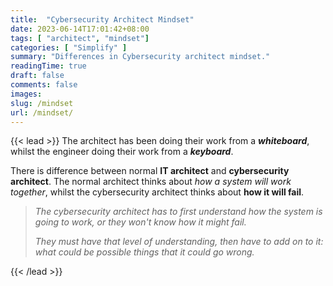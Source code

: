 ```yaml
---
title:  "Cybersecurity Architect Mindset"
date: 2023-06-14T17:01:42+08:00
tags: [ "architect", "mindset"]
categories: [ "Simplify" ]
summary: "Differences in Cybersecurity architect mindset."
readingTime: true
draft: false
comments: false
images:
slug: /mindset
url: /mindset/
---
```


{{< lead >}}
The architect has been doing their work from a ***whiteboard***, whilst the engineer doing their work from a ***keyboard***.

There is difference between normal **IT architect** and **cybersecurity architect**. The normal architect thinks about *how a system will work together*, whilst the cybersecurity architect thinks about **how it will fail**.

> *The cybersecurity architect has to first understand how the system is going to work, or they won't know how it might fail.*
>
> *They must have that level of understanding, then have to add on to it: what could be possible things that it could go wrong.*

{{< /lead >}}

